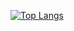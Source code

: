 
 [![Top Langs](https://github-readme-stats.vercel.app/api/top-langs/?username=yeta1990&layout=compact&langs_count=6&hide=Makefile,Shell,Perl)](https://github.com/anuraghazra/github-readme-stats)
